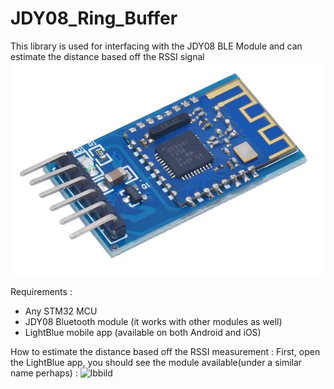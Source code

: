 # JDY08_Ring_Buffer
This library is used for interfacing with the JDY08 BLE Module and can estimate the distance based off the RSSI signal
![photo](JDY08_module.png)

Requirements :
 - Any STM32 MCU
 - JDY08 Bluetooth module (it works with other modules as well)
 - LightBlue mobile app (available on both Android and iOS)

How to estimate the distance based off the RSSI measurement :
First, open the LightBlue app, you should see the module available(under a similar name perhaps) :
![lbbild](https://github.com/theom4/JDY08_Ring_Buffer/assets/154817034/a9c05a33-732a-4de5-a4f8-a6377fe9fa0e)
